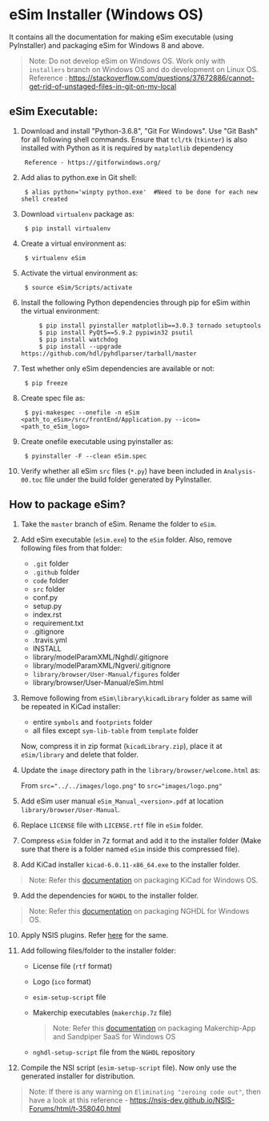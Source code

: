 eSim Installer (Windows OS)
====

It contains all the documentation for making eSim executable (using PyInstaller) and packaging eSim for Windows 8 and above.

> Note: Do not develop eSim on Windows OS. Work only with `installers` branch on Windows OS and do development on Linux OS.
> Reference : https://stackoverflow.com/questions/37672886/cannot-get-rid-of-unstaged-files-in-git-on-my-local


## eSim Executable:

1. Download and install "Python-3.6.8", "Git For Windows". Use "Git Bash" for all following shell commands. Ensure that `tcl/tk` (`tkinter`) is also installed with Python as it is required by `matplotlib` dependency
		
		Reference - https://gitforwindows.org/

2. Add alias to python.exe in Git shell:

		$ alias python='winpty python.exe'	#Need to be done for each new shell created

3. Download `virtualenv` package as:

	    $ pip install virtualenv

4. Create a virtual environment as:

		$ virtualenv eSim

5. Activate the virtual environment as:
	
		$ source eSim/Scripts/activate

6. Install the following Python dependencies through pip for eSim within the virtual environment:

			$ pip install pyinstaller matplotlib==3.0.3 tornado setuptools
			$ pip install PyQt5==5.9.2 pypiwin32 psutil
			$ pip install watchdog 
			$ pip install --upgrade https://github.com/hdl/pyhdlparser/tarball/master 

7. Test whether only eSim dependencies are available or not:

		$ pip freeze

8. Create spec file as:

		$ pyi-makespec --onefile -n eSim <path_to_eSim>/src/frontEnd/Application.py --icon=<path_to_eSim_logo>

9. Create onefile executable using pyinstaller as:

		$ pyinstaller -F --clean eSim.spec

10. Verify whether all eSim `src` files (`*.py`) have been included in `Analysis-00.toc` file under the build folder generated by PyInstaller.



## How to package eSim?

1. Take the `master` branch of eSim. Rename the folder to `eSim`.

2. Add eSim executable (`eSim.exe`) to the `eSim` folder. Also, remove following files from that folder:
	- `.git` folder
	- `.github` folder
	- `code` folder
	- `src` folder
	- conf.py
	- setup.py
	- index.rst
	- requirement.txt
	- .gitignore
	- .travis.yml
	- INSTALL
	- library/modelParamXML/Nghdl/.gitignore
	- library/modelParamXML/Ngveri/.gitignore
    - `library/browser/User-Manual/figures` folder
    - library/browser/User-Manual/eSim.html

3. Remove following from `eSim\library\kicadLibrary` folder as same will be repeated in KiCad installer:
	- entire `symbols` and `footprints` folder
	- all files except `sym-lib-table` from `template` folder

   Now, compress it in zip format (`kicadLibrary.zip`), place it at `eSim/library` and delete that folder.

4. Update the ``image`` directory path in the `library/browser/welcome.html` as:

	From `src="../../images/logo.png"` to `src="images/logo.png"`

5. Add eSim user manual `eSim_Manual_<version>.pdf` at location `library/browser/User-Manual`.

6. Replace `LICENSE` file with `LICENSE.rtf` file in `eSim` folder.

7. Compress `eSim` folder in 7z format and add it to the installer folder (Make sure that there is a folder named `eSim` inside this compressed file).

8. Add KiCad installer `kicad-6.0.11-x86_64.exe` to the installer folder.

> Note: Refer this [documentation](https://github.com/fossee/KiCad-eSim/blob/executables/README.md) on packaging KiCad for Windows OS.

9. Add the dependencies for `NGHDL` to the installer folder.

> Note: Refer this [documentation](https://github.com/fossee/nghdl/tree/installers/Windows/README.md) on packaging NGHDL for Windows OS.

10. Apply NSIS plugins. Refer [here](https://github.com/fossee/nghdl/tree/installers/Windows/NSISplugins/) for the same.

11. Add following files/folder to the installer folder:
	- License file (`rtf` format)
	- Logo (`ico` format)
	- `esim-setup-script` file
	- Makerchip executables (`makerchip.7z` file)

		> Note: Refer this [documentation](https://github.com/fossee/tree/installers/Windows/Makerchip-Build.md) on packaging Makerchip-App and Sandpiper SaaS for Windows OS

	- `nghdl-setup-script` file from the `NGHDL` repository

12. Compile the NSI script (`esim-setup-script` file). Now only use the generated installer for distribution.

> Note: If there is any warning on `Eliminating "zeroing code out"`, then have a look at this reference -
https://nsis-dev.github.io/NSIS-Forums/html/t-358040.html
